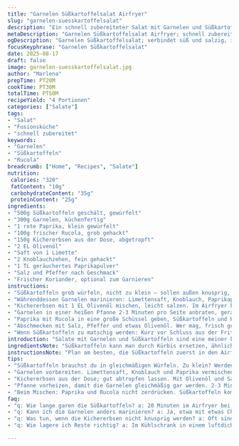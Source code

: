 ```yaml
---
title: "Garnelen Süßkartoffelsalat Airfryer"
slug: "garnelen-suesskartoffelsalat"
description: "Ein schnell zubereiteter Salat mit Garnelen und Süßkartoffeln aus der Heißluftfritteuse. Statt Kartoffeln verwenden wir Süßkartoffeln; frischer Rucola ersetzt klassischen Kopfsalat, dazu kommt klein gewürfelte Paprika. Der Mix bringt eine schöne Balance aus süß, salzig und leicht scharf. Die Garnelen werden mariniert in Limettensaft und Knoblauch, für mehr Biss gibt’s geröstete Kichererbsen statt Nüsse. Perfekt, wenn es schnell gehen muss und man trotzdem was Anständiges essen will. Ohne Milchprodukte, Eier oder Nüsse, gut für Allergiker. Praktisch: Die Garzeiten variieren je nach Größe der Garnelen, besser auf Farbe und Textur achten als durch Zeitdruck."
metaDescription: "Garnelen Süßkartoffelsalat Airfryer; schnell zubereitet, frisch, knackig und voller Aromen."
ogDescription: "Garnelen Süßkartoffelsalat; verbindet süß und salzig, ideal für eine schnelle, gesunde Mahlzeit."
focusKeyphrase: "Garnelen Süßkartoffelsalat"
date: 2025-08-17
draft: false
image: garnelen-suesskartoffelsalat.jpg
author: "Marlena"
prepTime: PT20M
cookTime: PT30M
totalTime: PT50M
recipeYield: "4 Portionen"
categories: ["Salate"]
tags:
- "Salat"
- "Fusionsküche"
- "schnell zubereitet"
keywords:
- "Garnelen"
- "Süßkartoffeln"
- "Rucola"
breadcrumb: ["Home", "Recipes", "Salate"]
nutrition: 
 calories: "320"
 fatContent: "10g"
 carbohydrateContent: "35g"
 proteinContent: "25g"
ingredients:
- "500g Süßkartoffeln geschält, gewürfelt"
- "300g Garnelen, küchenfertig"
- "1 rote Paprika, klein gewürfelt"
- "100g frischer Rucola, grob gehackt"
- "150g Kichererbsen aus der Dose, abgetropft"
- "2 EL Olivenöl"
- "Saft von 1 Limette"
- "2 Knoblauchzehen, fein gehackt"
- "1 TL geräuchertes Paprikapulver"
- "Salz und Pfeffer nach Geschmack"
- "Frischer Koriander, optional zum Garnieren"
instructions:
- "Süßkartoffeln grob würfeln, nicht zu klein – sollen außen knusprig, innen weich werden; im Airfryer bei 180°C ca. 20 Minuten. Ab und zu schütteln; man riecht die Süße, leichte Röstaromen, hört das Knacken."
- "Währenddessen Garnelen marinieren: Limettensaft, Knoblauch, Paprikapulver, Salz vermischen, Garnelen darin für 10 Minuten ziehen lassen. Nicht zu lange, sonst wird's zäh."
- "Kichererbsen mit 1 EL Olivenöl mischen, leicht salzen. Im Airfryer bei 200°C 10-12 Minuten rösten, bis sie knusprig sind. Zwischendurch einmal wenden, sonst verbrennen sie punktuell schnell."
- "Garnelen in einer heißen Pfanne 2-3 Minuten pro Seite anbraten, gerade rosa, nicht trocken. Pfanne ölen, schnell wenden, der Duft von Knoblauch und Zitrus steigt auf, pure Frische."
- "Paprika mit Rucola in eine große Schüssel geben, Süßkartoffeln und Kichererbsen hinzufügen. Garnelen on top, alles behutsam mischen, Rucola soll nicht zusammenfallen, noch knackig."
- "Abschmecken mit Salz, Pfeffer und etwas Olivenöl. Wer mag, frisch gehackten Koriander drüberstreuen. Fertig. Nicht zu lange stehen lassen – frische Kräuter und knackiges Gemüse verlieren schnell."
- "Wenn Süßkartoffeln zu matschig werden: Kurz vor Schluss aus der Fritteuse nehmen, auf Küchenpapier abtropfen lassen. Für Garnelen: Lieber bissfest als durchgegart, das merkt man auch am Widerstand unter der Gabel."
introduction: "Salate mit Garnelen und Süßkartoffeln sind eine meiner kleinen Küchenentdeckungen. Nicht immer die klassischen Kartoffeln, diese härteren, neutrale Variante, sondern die süße, weiche Süßkartoffel bringt viel Charakter. Kombiniert mit knackigem Rucola und gerösteten Kichererbsen als Proteinergänzung ohne Nussallergierisiko. Die Garnelen, frisch mariniert in etwas Limette und Knoblauch, geben dem Ganzen eine mediterran-exotische Richtung, leicht rauchige Paprika bringt Tiefe. Früher habe ich versucht, mit Zeitangaben zu arbeiten – Mist. Seit ich auf Klang beim Brutzeln, Farbe und Textur schaue, gelingt es zuverlässig. Airfryer spart Energie, das Gemüse bleibt kross, der Salat frisch. Ein kleines Gericht, das man variieren kann, auch mit anderen Kräutern oder Gewürzen."
ingredientsNote: "Süßkartoffeln kann man durch Kürbis ersetzen, ähnlich süß, aber andere Textur. Kichererbsen ersetzen Nüsse – geröstet ebenso knusprig und zur Textur wichtig. Limette geht auch durch Zitrone, schmeckt dann etwas schärfer. Garnelen: frisch oder tiefgefroren, aufgetaut – Qualität macht den Unterschied; weniger marinieren bei großem Garnelen, sonst erinnert das an Gummi. Rucola ist würzig; wer milder will, Feldsalat oder Babyspinat nehmen. Wichtiger Tipp: Vor dem Würzen immer probieren, denn Süßkartoffeln bringen eigene Süße, dann vorsichtig salzen. Kleine Tricks: Garnelen vor dem Braten trocken tupfen, sonst spritzt’s. Kichererbsen abtropfen lassen, sonst keine Kruste."
instructionsNote: "Plan am besten, die Süßkartoffeln zuerst in den Airfryer zu geben – brauchen am längsten. Zwischendurch schütteln, um eine gleichmäßige Bräunung zu erreichen; vergesse ich manchmal, dann gibt’s einige dunkle Stellen. Garnelen marinierst du während des Garens der Kartoffeln, hier lieber etwas mehr Limettensaft, damit das Aroma rund bleibt. Pfanne immer heiß, sonst klebt’s, stapel Garnelen aber nicht aufeinander. Kichererbsen bleiben lange knusprig, ohne Rösten matschig. Wenn es schneller gehen muss, vorgekochte Gemüsewürfel verwenden. Salat erst am Schluss mischen. Wichtige Faustregel: Rucola und Gemüse brauchen nur kurz Kontakt, sonst kippt der Salat wegen Wasser. Tipp gegen zu viel Wasser: Rucola vorher schleudern. Endkontrolle – Fingertest bei Süßkartoffeln, sollten schön weich sein, ohne auseinanderzufallen."
tips:
- "Süßkartoffeln brauchst du in gleichmäßigen Würfeln. Zu klein? Werden matschig. Airfryer auf 180°C einstellen; genau 20 Minuten. Nicht vergessen, öfters schütteln. Röstgeruch und das Knacken sind Signale, dass sie perfekt werden."
- "Garnelen vorbereiten. Limettensaft, Knoblauch und Paprika vermischen. Garnelen 10 Minuten marinieren. Nicht länger, sonst wird’s zäh. Achte auf die Farbe; die Frische ist wichtig. Wer mag, probiert eine leichte Chilipaste für mehr Schärfe."
- "Kichererbsen aus der Dose; gut abtropfen lassen. Mit Olivenöl und Salz vermischen. In den Airfryer bei 200°C – 10-12 Minuten. Rühren nicht vergessen. Falls du keine Kichererbsen hast, auch geröstete Linsen wären eine interessante Wahl."
- "Pfanne vorheizen, damit die Garnelen gleichmäßig gar werden. 2-3 Minuten pro Seite anbraten. Sie sollen rosa werden, nicht trocken. Geruch ist entscheidend; Knoblauch und Zitrus sind unverkennbar. Immer wieder wenden für gleichmäßige Röstung."
- "Beim Mischen: Paprika und Rucola nicht zerdrücken. Süßkartoffeln kommen zuletzt dazu. Rucola soll knackig bleiben. Wer mag, experimentiert mit frischem Koriander. Kleiner Tipp für die Optik; bunte Paprika bringt mehr Farbe ins Spiel."
faq:
- "q: Wie lange garen die Süßkartoffeln? a: 20 Minuten im Airfryer bei 180°C. Wichtig: Die Würfel sollen nicht zu klein sein. Ansonsten matschig. Immer wieder schütteln; das bringt die gleichmäßige Bräunung."
- "q: Kann ich die Garnelen anders marinieren? a: Ja, etwa mit etwas Chili, Honig oder Ingwer. Limette bringt Frische. Schatten muss man vermeiden; sie dürfen nicht übergaren. Dann haben wir zähe Garnelen."
- "q: Was tun, wenn die Kichererbsen nicht knusprig werden? a: Oft sind sie zu nass. Gut abtropfen ist entscheidend. Wenn du magst, lasse sie kurz im Ofen bei 180°C, damit die Feuchtigkeit entweicht. Röstzeit immer im Auge behalten."
- "q: Wie lagere ich Reste richtig? a: Im Kühlschrank in einem luftdichten Behälter. Haltbarkeit: 2-3 Tage. Rucola wird aber schnell welk. Alternativ kannst du die Kichererbsen entfernen und den Rest essen. Kalt oder aufgewärmt."

---
```

